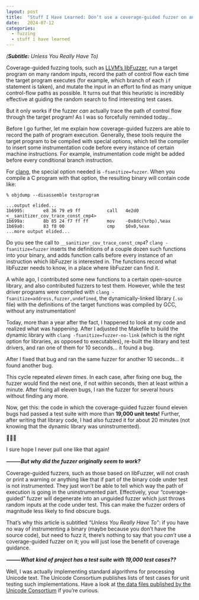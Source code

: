 ```yaml
---
layout: post
title:  "Stuff I Have Learned: Don’t use a coverage-guided fuzzer on an uninstrumented binary"
date:   2024-07-12
categories:
  - fuzzing
  - stuff i have learned
---
```


<i>(<b>Subtitle:</b> Unless You Really Have To)</i>

Coverage-guided fuzzing tools, such as [LLVM’s libFuzzer](https://llvm.org/docs/LibFuzzer.html), run a target program on many random inputs, record the path of control flow each time the target program executes (for example, which branch of each `if` statement is taken), and mutate the input in an effort to find as many unique control-flow paths as possible. It turns out that this heuristic is incredibly effective at guiding the random search to find interesting test cases.

But it only works if the fuzzer *can* actually trace the path of control flow through the target program! As I was so forcefully reminded today...

Before I go further, let me explain how coverage-guided fuzzers are able to record the path of program execution. Generally, these tools require the target program to be compiled with special options, which tell the compiler to insert some instrumentation code before every instance of certain machine instructions. For example, instrumentation code might be added before every conditional branch instruction.

For [clang](https://clang.llvm.org/), the special option needed is `-fsanitize=fuzzer`. When you compile a C program with that option, the resulting binary will contain code like:

    % objdump --disassemble testprogram

    ...output elided...
    1b6995:       e8 36 79 e9 ff          call   4e2d0 <__sanitizer_cov_trace_const_cmp4>
    1b699a:       8b 85 24 f7 ff ff       mov    -0x8dc(%rbp),%eax
    1b69a0:       83 f8 00                cmp    $0x0,%eax
    ...more output elided...

Do you see the call to `__sanitizer_cov_trace_const_cmp4`? `clang -fsanitize=fuzzer` inserts the definitions of a couple dozen such functions into your binary, and adds function calls before every instance of an instruction which libFuzzer is interested in. The functions record what libFuzzer needs to know, in a place where libFuzzer can find it.

A while ago, I contributed some new functions to a certain open-source library, and also contributed fuzzers to test them. However, while the test driver programs were compiled with `clang -fsanitize=address,fuzzer,undefined`, the dynamically-linked library (`.so` file) with the definitions of the target functions was compiled by GCC, without any instrumentation!

Today, more than a year after the fact, I happened to look at my code and realized what was happening. After I adjusted the Makefile to build the dynamic library with `clang -fsanitize=fuzzer-no-link` (which is the right option for libraries, as opposed to executables), re-built the library and test drivers, and ran one of them for 10 seconds... it found a bug.

After I fixed that bug and ran the same fuzzer for another 10 seconds... it found another bug.

This cycle repeated *eleven times*. In each case, after fixing one bug, the fuzzer would find the next one, if not within seconds, then at least within a minute. After fixing all eleven bugs, I ran the fuzzer for several hours without finding any more.

Now, get this: the code in which the coverage-guided fuzzer found eleven bugs had passed a test suite with more than **19,000 unit tests!** Further, after writing that library code, I had also fuzzed it for about 20 minutes (not knowing that the dynamic library was uninstrumented).

🤦🏻‍♂️

I sure hope I never pull one like that again!

***⸻But why did the fuzzer originally seem to work?***

Coverage-guided fuzzers, such as those based on libFuzzer, will not crash or print a warning or anything like that if part of the binary code under test is not instrumented. They just won’t be able to tell which way the path of execution is going in the uninstrumented part. Effectively, your “coverage-guided” fuzzer will degenerate into an unguided fuzzer which just throws random inputs at the code under test. This can make the fuzzer orders of magnitude less likely to find obscure bugs.

That’s why this article is subtitled <i>“Unless You Really Have To”</i>: if you have no way of instrumenting a binary (maybe because you don’t have the source code), but need to fuzz it, there’s nothing to say that you *can’t* use a coverage-guided fuzzer on it; you will just lose the benefit of coverage guidance.

***⸻What kind of project has a test suite with 19,000 test cases??***

Well, I was actually implementing standard algorithms for processing Unicode text. The Unicode Consortium publishes lists of test cases for unit testing such implementations. Have a look at [the data files published by the Unicode Consortium](https://www.unicode.org/Public/UNIDATA/) if you’re curious.
